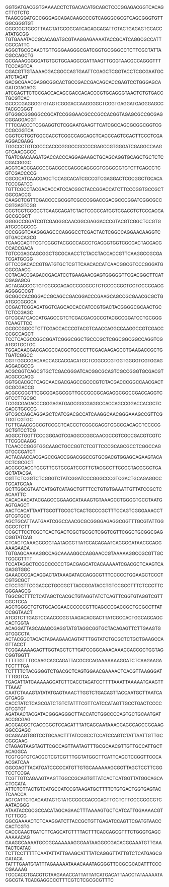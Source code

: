 GGTGATGACGGTGAAAACCTCTGACACATGCAGCTCCCGGAGACGGTCACAGCTTGTCTG
TAAGCGGATGCCGGGAGCAGACAAGCCCGTCAGGGCGCGTCAGCGGGTGTTGGCGGGTGT
CGGGGCTGGCTTAACTATGCGGCATCAGAGCAGATTGTACTGAGAGTGCACCATATGCGG
TGTGAAATACCGCACAGATGCGTAAGGAGAAAATACCGCATCAGGCGCCATTCGCCATTC
AGGCTGCGCAACTGTTGGGAAGGGCGATCGGTGCGGGCCTCTTCGCTATTACGCCAGCTG
GCGAAAGGGGGATGTGCTGCAAGGCGATTAAGTTGGGTAACGCCAGGGTTTTCCCAGTCA
CGACGTTGTAAAACGACGGCCAGTGAATTCGAGCTCGGTACCTCGCGAATGCATCTAGAT
GACGCGAACGAGGCGGCACTGCCGACCGACAGCACCGAGTCCTGGGAGCAGATCGAGAGG
ATCGAGTTCTCCGACCACAGCGACCACACCCGTGCAGGGTAACTCTGTGACCTGCGTCAC
GCCCCGAGGGGTGTAGTCGGGACCAAGGGGCTCGGTGAGGATGAGGGAGCCTACGCGGGT
GTGGGCGGGGGCCGCATCCGGGAACGCCCGCCACGGTAGAGCGCCGCGAGCGGAGGACGT
TTTCCACCCTCGGAGGTCTCGGAATGAAGTTCATCGCCAGCGCGGCGGTCGCCGCGGTCA
CGGTCCTGGTGGCCACCTCGGCCAGCAGCTCACCCAGTCCACTTCCCTCGAAGGACGAGG
TGGCCCTGTCGCCCACCCGGGCCGCCCCGAGCCGTGGGATCGAGGCCAAGGTCAACGCCC
TGATCGACAAGATGACCACCCAGGAGAAGCTGCAGCAGGTGCAGCTGCTCTCCGACGGGC
AGGTCACCGACGCCGACGCCGAGGCAGGGGTGGGGGGTGTCTTCAGCCTCGTCGACCCCG
CGCGCATCAACGAGCTCCAGCACATCGCCGTCGAGGACTCGCGGCTGCACATCCCGATCC
TGTTCGCCTACGACACCATCCACGGCTACCGGACCATCTTCCCGGTGCCGCTGGCGACCG
CAAGCTCGTTCGACCCCGCGGTCGCCCGGACCGACGCCCGGATCGGCGCCCGTGAGTCGG
CCGTCGTCGGCCTCAAGCAGATCTACTCCCCCATGGTCGACGTCTCCCACGAGCCGCGCT
GGGGCCGGATCGTCGAGGGCAACGGCGAGGACCCGTACGTCGGCTCCGTGATGGCGGCCG
CCCGGGTCAAGGGAGCCCAGGGCCTCGACTACTCGGCCAGGAACAAGGTCGTGACCAGCG
TCAAGCACTTCGTCGGCTACGGCCAGCCTGAGGGTGGTCGCGACTACGACGCCACCGACA
TGTCCGAGCAGCGGCTGCGCAACCTCTACCTACCACCGTTCAAGGCCGCGATCGATGCGG
GTTCCGACACCGTGATGTGCTCGTTCAACACCATCAACGGCGTCCCGGGATGCGCGAACC
CCTACACCGAGACCGACATCCTGAAGAACGAGTGGGGGTTCGACGGCTTCATCGAGAGCG
ACTACACCGCTGTCGCCGAGACCCGCGCCTGTCCCCCGGTCCTGCCCGACGAGGGGCCGT
GCGGCCACGGGACCGCAGCCGACGGACCCGAAGCAGCCGCGAACGCGCTGATGGCGGGCA
CCGACTCGGAGATGGTCAGCACCACCATCCGTGACTACGGGGCGCAACTGCTCTCCGAGC
GTCGCATCACCATGAGCCGTCTCGACGACGCCGTACGCCGGATCCTGCGGGTCAAGTTCC
GCGCCGGCCTCTTCGACCACCCGTACGTCAACCAGGCCAAGGCCGTCGACCCCGCCAGCT
TCCTCACGCCGGCGGATCGGGCGGCTGCCCGCTCGGCGGCGGCCAGGTCGATGGTGCTGC
TGGACAACGACGACGCCACGCTGCCCTTCGACAAGAGCCTGAAGACCGCTGTGATCGGCC
CGTTGGCCGACAACCAGCACGACATGCTCGGCCCGTGGTGGGGTCGTGGAGAGGACGCCG
ACGCGGTCAGCGTGCTCGACGGGATCACGGCGCAGTCGCCGGGTGCGACGTACGCCCAGG
GGTGCACGCTCAGCAACGACGAGCCGCCCGTCTACGACCCGGCCAACGACTGCGCGACCG
ACGCCGGCTTCGCGGAGGCGGTTGCCGCCGCAGAGGCGGCCGACCAGGTCGTCCTTGCGC
TCGGCGAGACCCGGGAGATGAGCGGCGAGGCCACCAGCCGGACCACGCTCGACCTGCCCG
GTCGCCAGCAGGAGCTCATCGACGCCATCAAGGCAACGGGAAAGCCGTTCGTGGTCGTGC
TGTTCAACGGCCGTCCGCTCACCCTCGGCGAGGTGGCCGACAGCTCCCCGGCTGTCCTCG
AGGCCTGGTTCCCGGGAGTCGAGGCCGGCAACGCCGTCGCCGACGTCGTCTTCGGCAAGG
TCAACCCGGGTGGCAAGCTGCCGGTCTCGTTCCCGCAGCGCCTCGGCCAGGTGCCGATCT
ACTACAACCACGAGCCGACCGGACGGCCGTGCGACGTGGAGCAGAAGTACACCTCGCGCT
ACCGCGACCTGCGTTCGTGCGATCCGTTGTACGCCTTCGGCTACGGGCTGAGCTATACGA
CGTTCTCGGTCTCGGGTCTATCGGATCCCGGGCCCGTCGACTGCAGAGGCCTGCATGCAA
GCTTGGCGTAATCATGGTCATAGCTGTTTCCTGTGTGAAATTGTTATCCGCTCACAATTC
CACACAACATACGAGCCGGAAGCATAAAGTGTAAAGCCTGGGGTGCCTAATGAGTGAGCT
AACTCACATTAATTGCGTTGCGCTCACTGCCCGCTTTCCAGTCGGGAAACCTGTCGTGCC
AGCTGCATTAATGAATCGGCCAACGCGCGGGGAGAGGCGGTTTGCGTATTGGGCGCTCTT
CCGCTTCCTCGCTCACTGACTCGCTGCGCTCGGTCGTTCGGCTGCGGCGAGCGGTATCAG
CTCACTCAAAGGCGGTAATACGGTTATCCACAGAATCAGGGGATAACGCAGGAAAGAACA
TGTGAGCAAAAGGCCAGCAAAAGGCCAGGAACCGTAAAAAGGCCGCGTTGCTGGCGTTTT
TCCATAGGCTCCGCCCCCCTGACGAGCATCACAAAAATCGACGCTCAAGTCAGAGGTGGC
GAAACCCGACAGGACTATAAAGATACCAGGCGTTTCCCCCTGGAAGCTCCCTCGTGCGCT
CTCCTGTTCCGACCCTGCCGCTTACCGGATACCTGTCCGCCTTTCTCCCTTCGGGAAGCG
TGGCGCTTTCTCATAGCTCACGCTGTAGGTATCTCAGTTCGGTGTAGGTCGTTCGCTCCA
AGCTGGGCTGTGTGCACGAACCCCCCGTTCAGCCCGACCGCTGCGCCTTATCCGGTAACT
ATCGTCTTGAGTCCAACCCGGTAAGACACGACTTATCGCCACTGGCAGCAGCCACTGGTA
ACAGGATTAGCAGAGCGAGGTATGTAGGCGGTGCTACAGAGTTCTTGAAGTGGTGGCCTA
ACTACGGCTACACTAGAAGAACAGTATTTGGTATCTGCGCTCTGCTGAAGCCAGTTACCT
TCGGAAAAAGAGTTGGTAGCTCTTGATCCGGCAAACAAACCACCGCTGGTAGCGGTGGTT
TTTTTGTTTGCAAGCAGCAGATTACGCGCAGAAAAAAAGGATCTCAAGAAGATCCTTTGA
TCTTTTCTACGGGGTCTGACGCTCAGTGGAACGAAAACTCACGTTAAGGGATTTTGGTCA
TGAGATTATCAAAAAGGATCTTCACCTAGATCCTTTTAAATTAAAAATGAAGTTTTAAAT
CAATCTAAAGTATATATGAGTAAACTTGGTCTGACAGTTACCAATGCTTAATCAGTGAGG
CACCTATCTCAGCGATCTGTCTATTTCGTTCATCCATAGTTGCCTGACTCCCCGTCGTGT
AGATAACTACGATACGGGAGGGCTTACCATCTGGCCCCAGTGCTGCAATGATACCGCGAG
ACCCACGCTCACCGGCTCCAGATTTATCAGCAATAAACCAGCCAGCCGGAAGGGCCGAGC
GCAGAAGTGGTCCTGCAACTTTATCCGCCTCCATCCAGTCTATTAATTGTTGCCGGGAAG
CTAGAGTAAGTAGTTCGCCAGTTAATAGTTTGCGCAACGTTGTTGCCATTGCTACAGGCA
TCGTGGTGTCACGCTCGTCGTTTGGTATGGCTTCATTCAGCTCCGGTTCCCAACGATCAA
GGCGAGTTACATGATCCCCCATGTTGTGCAAAAAAGCGGTTAGCTCCTTCGGTCCTCCGA
TCGTTGTCAGAAGTAAGTTGGCCGCAGTGTTATCACTCATGGTTATGGCAGCACTGCATA
ATTCTCTTACTGTCATGCCATCCGTAAGATGCTTTTCTGTGACTGGTGAGTACTCAACCA
AGTCATTCTGAGAATAGTGTATGCGGCGACCGAGTTGCTCTTGCCCGGCGTCAATACGGG
ATAATACCGCGCCACATAGCAGAACTTTAAAAGTGCTCATCATTGGAAAACGTTCTTCGG
GGCGAAAACTCTCAAGGATCTTACCGCTGTTGAGATCCAGTTCGATGTAACCCACTCGTG
CACCCAACTGATCTTCAGCATCTTTTACTTTCACCAGCGTTTCTGGGTGAGCAAAAACAG
GAAGGCAAAATGCCGCAAAAAAGGGAATAAGGGCGACACGGAAATGTTGAATACTCATAC
TCTTCCTTTTTCAATATTATTGAAGCATTTATCAGGGTTATTGTCTCATGAGCGGATACA
TATTTGAATGTATTTAGAAAAATAAACAAATAGGGGTTCCGCGCACATTTCCCCGAAAAG
TGCCACCTGACGTCTAAGAAACCATTATTATCATGACATTAACCTATAAAAATAGGCGTA
TCACGAGGCCCTTTCGTCTCGCGCGTTTC